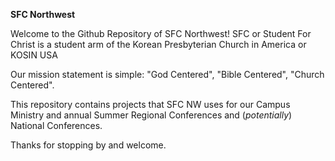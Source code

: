 **SFC Northwest**

Welcome to the Github Repository of SFC Northwest!
SFC or Student For Christ is a student arm of the Korean Presbyterian Church in America or KOSIN USA

Our mission statement is simple: "God Centered", "Bible Centered", "Church Centered".

This repository contains projects that SFC NW uses for our Campus Ministry and annual Summer Regional Conferences and (*potentially*) National Conferences.


Thanks for stopping by and welcome.
